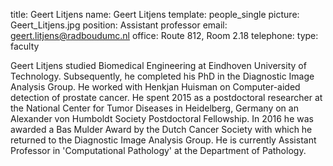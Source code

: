 title: Geert Litjens
name: Geert Litjens
template: people_single
picture: Geert_Litjens.jpg
position: Assistant professor
email: geert.litjens@radboudumc.nl
office: Route 812, Room 2.18
telephone:
type: faculty

Geert Litjens studied Biomedical Engineering at Eindhoven University of Technology. Subsequently, he completed his PhD in the Diagnostic Image Analysis Group. He worked with Henkjan Huisman on Computer-aided detection of prostate cancer. He spent 2015 as a postdoctoral researcher at the National Center for Tumor Diseases in Heidelberg, Germany on an Alexander von Humboldt Society Postdoctoral Fellowship. In 2016 he was awarded a Bas Mulder Award by the Dutch Cancer Society with which he returned to the Diagnostic Image Analysis Group. He is currently Assistant Professor in 'Computational Pathology' at the Department of Pathology.
